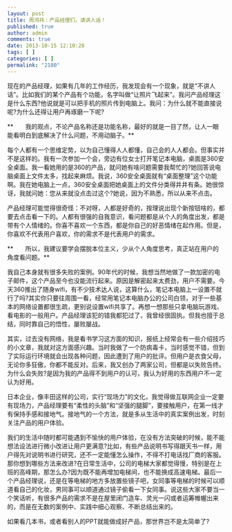 ```yaml
---
layout: post
title: 周鸿祎：产品经理们，请讲人话！
published: true
author: admin
comments: true
date: 2013-10-15 12:10:28
tags: [ ]
categories: [ ]
permalink: "2180"
---
```

现在的产品经理，如果有几年的工作经历，我发现会有一个现象，就是“不讲人话”。比如我们的某个产品有个功能，名字叫做“让照片飞起来”。我问产品经理这是什么东西?他说就是可以把手机的照片传到电脑上。我问：为什么就不能直接说呢?为什么还得让用户再琢磨一下呢?

**　　我的观点，不论产品名称还是功能名称，最好的就是一目了然，让人一眼能看明白到底解决了什么问题，不用动脑子。**

每个人都有一个思维定势，以为自己懂得人人都懂，自己会的人人都会。但事实并不是这样的。我有一次参加一个会，旁边有位女士打开笔记本电脑，桌面是360安全桌面。我一看她用的是360的产品，就问她有啥问题需要我帮忙的?她回答说电脑桌面上文件太多，找起来麻烦。我说，360安全桌面就有“桌面整理”这个功能啊。我在她电脑上一点，360安全桌面把她桌面上的文件分类得井井有条。她很惊讶，我就问她：您从来就没点击过这个?她说，因为不熟悉，所以从来不点击。

产品经理可能觉得很奇怪：不对呀，人都是好奇的，按理说出现个新按钮啥的，都要去点击看一下的。人都有很强的自我意识，看问题都是从个人的角度出发，都是带有个人情绪的。你喜不喜欢一个东西，都是你自己的好恶情绪在起作用。但是，你喜欢不代表用户喜欢，你的需求不是代表用户的需求。

**　　所以，我建议要学会摆脱本位主义，少从个人角度思考，真正站在用户的角度看问题。**

我自己本身就有很多失败的案例。90年代的时候，我想当然地做了一款加密的电子邮件，这个产品至今也没能流行起来。原因是解密起来太费劲，用户不需要。今天360推出了随身wifi，有不少技术达人说，这算什么，笔记本电脑上一设置不就行了吗?其实你只要往周围一看，经常用笔记本电脑办公的公司白领，对于一些基本的网络设置都很生疏，更别说设置wifi共享了。再想一想那些只拿电脑玩游戏、看电影的一般用户。产品经理该犯的错我都犯过了，我曾经很固执。但我也擅于总结，同时靠自己的悟性，屡败屡战。

其实，过去没有网络，我是看书学习这方面的知识，报纸上经常会有一些介绍技巧的小文章，我就对这方面感兴趣。当时我做了一个防病毒卡，当时感觉不错，但到了实际运行环境就会出现各种问题，因此遭到了用户的批评。但用户是衣食父母，无论你多狂傲，你都不能反对。后来，我又创办了两家公司，但都是以失败告终。为什么会失败?是因为我的产品得不到用户的认可，我认为好用的东西用户不一定认为好用。

日本企业，像丰田这样的公司，实行“现场力”的文化，我觉得做互联网企业一定要有现场力，产品经理要有“柔性的头脑”和“坚强的腿脚”，要接触用户，在第一线才有保持手感和接地气。接地气的一个方法，就是多从生活中的真实案例出发，时刻关注产品的用户体验。

我们的生活中随时都可能遇到不愉快的用户体验，在没有方法突破的时候，能不能想法设法进行微小改进让用户更满意?比如，有些产品说明书写得跟天书一样，用户得先对说明书进行研究，还不一定能懂怎么操作，不得不打电话找厂商的客服。那你想到哪些方法来改进?在日常生活中，公司的电梯大家都觉得慢，特别是在上班的高峰期，那怎么办?因为既不能再增加电梯间，也不能换成高速电梯。最后一个产品经理说，还是在等电梯的地方多放置些镜子吧，女同事等电梯的时候可以顺道看自己的化妆，男同事可以顺道通过镜子偷看一下女同事。说这些大家不要当一个笑话听，有很多产品的需求不是在屋里闭门造车、灵光一闪或者运筹帷幄出来的，而是在无数的案例中、实践中细心观察、不断总结出来的。

如果看几本书，或者看别人的PPT就能做成好产品，那世界岂不是太简单了?